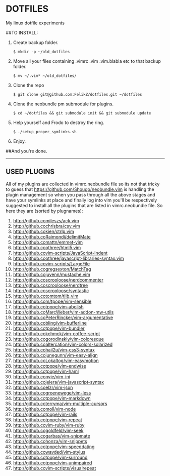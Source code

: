 DOTFILES
========

My linux dotfile experiments


##TO INSTALL:
1. Create backup folder.

    ```
    $ mkdir -p ~/old_dotfiles
    ```        
2. Move all your files containing .vimrc .vim .vim.blabla etc to that backup folder.
    
    ```
    $ mv ~/.vim* ~/old_dotfiles/
    ```
3. Clone the repo
    
    ```
    $ git clone git@github.com:FelikZ/dotfiles.git ~/dotfiles
    ```
4. Clone the neobundle pm submodule for plugins.
    
    ```
    $ cd ~/dotfiles && git submodule init && git submodule update
    ```
5. Help yourself and Frodo to destroy the ring.
    
    ```
    $ ./setup_proper_symlinks.sh
    ```
6. Enjoy.

##And you're done.

- - -

## USED PLUGINS

All of my plugins are collected in vimrc.neobundle file so its not that
tricky to guess that <https://github.com/Shougo/neobundle.vim> is handling the plugin
management so when you pass through all the above stages and have your symlinks at
place and finally log into vim you'll be respectively suggested to install all the plugins
that are listed in vimrc.neobundle file. So here they are (sorted by plugnames):


1. <http://github.comileszs/ack.vim>
1. <http://github.cochrisbra/csv.vim>
1. <http://github.cokien/ctrlp.vim>
1. <http://github.coRaimondi/delimitMate>
1. <http://github.comattn/emmet-vim>
1. <http://github.coothree/html5.vim>
1. <http://github.covim-scripts/JavaScript-Indent>
1. <http://github.coothree/javascript-libraries-syntax.vim>
1. <http://github.covim-scripts/LargeFile>
1. <http://github.cogregsexton/MatchTag>
1. <http://github.cojuvenn/mustache.vim>
1. <http://github.coscrooloose/nerdcommenter>
1. <http://github.coscrooloose/nerdtree>
1. <http://github.coscrooloose/syntastic>
1. <http://github.cotomtom/tlib_vim>
1. <http://github.com/tpope/vim-sensible>
1. <http://github.cotpope/vim-abolish>
1. <http://github.coMarcWeber/vim-addon-mw-utils>
1. <http://github.coPeterRincker/vim-argumentative>
1. <http://github.cobling/vim-bufferline>
1. <http://github.cotpope/vim-bundler>
1. <http://github.cokchmck/vim-coffee-script>
1. <http://github.cogorodinskiy/vim-coloresque>
1. <http://github.coaltercation/vim-colors-solarized>
1. <http://github.cohail2u/vim-css3-syntax>
1. <http://github.cojunegunn/vim-easy-align>
1. <http://github.coLokaltog/vim-easymotion>
1. <http://github.cotpope/vim-endwise>
1. <http://github.cotpope/vim-haml>
1. <http://github.convie/vim-ini>
1. <http://github.cojelera/vim-javascript-syntax>
1. <http://github.coelzr/vim-json>
1. <http://github.cogroenewege/vim-less>
1. <http://github.cotpope/vim-markdown>
1. <http://github.coterryma/vim-multiple-cursors>
1. <http://github.comoll/vim-node>
1. <http://github.cotpope/vim-rails>
1. <http://github.cotpope/vim-repeat>
1. <http://github.covim-ruby/vim-ruby>
1. <http://github.cogoldfeld/vim-seek>
1. <http://github.cogarbas/vim-snipmate>
1. <http://github.cohonza/vim-snippets>
1. <http://github.cotpope/vim-speeddating>
1. <http://github.cowavded/vim-stylus>
1. <http://github.cotpope/vim-surround>
1. <http://github.cotpope/vim-unimpaired>
1. <http://github.covim-scripts/visualrepeat>
